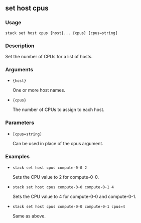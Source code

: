 ## set host cpus

### Usage

`stack set host cpus {host}... {cpus} [cpus=string]`

### Description

Set the number of CPUs for a list of hosts.

### Arguments

* `{host}`

   One or more host names.

* `{cpus}`

   The number of CPUs to assign to each host.


### Parameters
* `[cpus=string]`

   Can be used in place of the cpus argument.

### Examples

* `stack set host cpus compute-0-0 2`

   Sets the CPU value to 2 for compute-0-0.

* `stack set host cpus compute-0-0 compute-0-1 4`

   Sets the CPU value to 4 for compute-0-0 and compute-0-1.

* `stack set host cpus compute-0-0 compute-0-1 cpus=4`

   Same as above.



